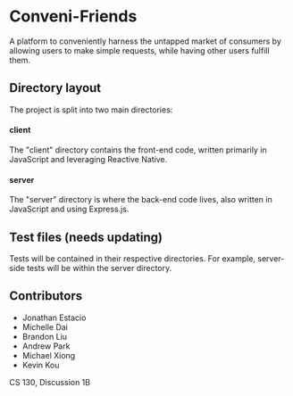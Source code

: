 Conveni-Friends
===================


A platform to conveniently harness the untapped market of consumers by allowing users to make simple requests, while having other users fulfill them.


Directory layout
-------------
The project is split into two main directories:
####  client
The "client" directory contains the front-end code, written primarily in JavaScript and leveraging Reactive Native.
#### server
The "server" directory is where the back-end code lives, also written in JavaScript and using Express.js.

Test files (needs updating)
-------------
Tests will be contained in their respective directories. For example, server-side tests will be within the server directory.

Contributors
-------------
- Jonathan Estacio
- Michelle Dai
- Brandon Liu
- Andrew Park
- Michael Xiong
- Kevin Kou

CS 130, Discussion 1B
